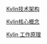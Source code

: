 [Kylin技术架构](./Kylin_Architect.md)

[Kylin核心概念](./Kylin_CoreConcepts.md)

[Kylin 工作原理](./Kylin_Theory.md)



